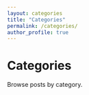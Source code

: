 ```yaml
---
layout: categories
title: "Categories"
permalink: /categories/
author_profile: true
---
```


# Categories

Browse posts by category.
